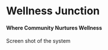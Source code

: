 <h1>Wellness Junction</h1>
<h4>Where Community Nurtures Wellness</h4>

<p>Screen shot of the system</p>


